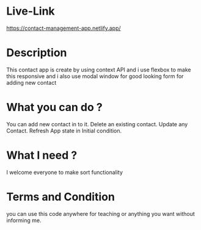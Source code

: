 # Live-Link

https://contact-management-app.netlify.app/

# Description

This contact app is create by using context API and i use flexbox to make this responsive and i also use modal window for good looking form for adding new contact

# What you can do ?

You can add new contact in to it.
Delete an existing contact.
Update any Contact.
Refresh App state in Initial condition.

# What I need ?

I welcome everyone to make sort functionality

# Terms and Condition

you can use this code anywhere for teaching or anything you want without informing me.
